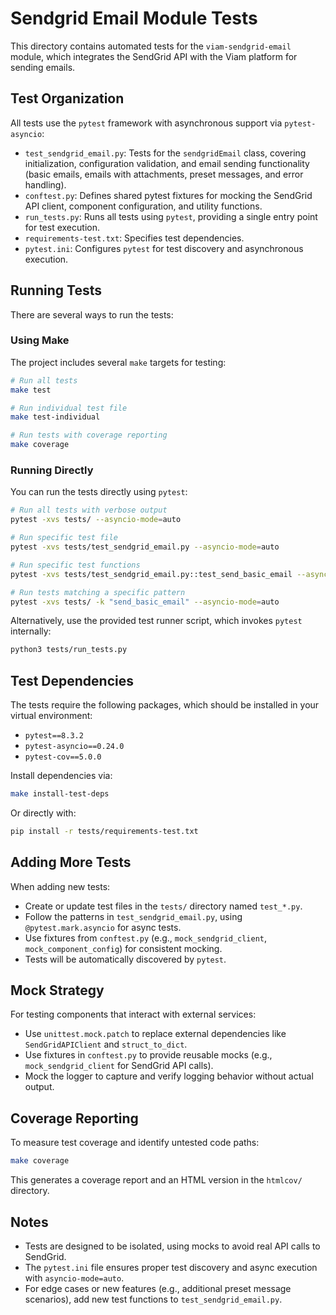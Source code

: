 # Sendgrid Email Module Tests

This directory contains automated tests for the `viam-sendgrid-email` module, which integrates the SendGrid API with the Viam platform for sending emails.

## Test Organization

All tests use the `pytest` framework with asynchronous support via `pytest-asyncio`:

- `test_sendgrid_email.py`: Tests for the `sendgridEmail` class, covering initialization, configuration validation, and email sending functionality (basic emails, emails with attachments, preset messages, and error handling).
- `conftest.py`: Defines shared pytest fixtures for mocking the SendGrid API client, component configuration, and utility functions.
- `run_tests.py`: Runs all tests using `pytest`, providing a single entry point for test execution.
- `requirements-test.txt`: Specifies test dependencies.
- `pytest.ini`: Configures `pytest` for test discovery and asynchronous execution.

## Running Tests

There are several ways to run the tests:

### Using Make

The project includes several `make` targets for testing:

```bash
# Run all tests
make test
```

```bash
# Run individual test file
make test-individual
```

```bash
# Run tests with coverage reporting
make coverage
```

### Running Directly

You can run the tests directly using `pytest`:

```bash
# Run all tests with verbose output
pytest -xvs tests/ --asyncio-mode=auto
```

```bash
# Run specific test file
pytest -xvs tests/test_sendgrid_email.py --asyncio-mode=auto
```

```bash
# Run specific test functions
pytest -xvs tests/test_sendgrid_email.py::test_send_basic_email --asyncio-mode=auto
```

```bash
# Run tests matching a specific pattern
pytest -xvs tests/ -k "send_basic_email" --asyncio-mode=auto
```

Alternatively, use the provided test runner script, which invokes `pytest` internally:

```bash
python3 tests/run_tests.py
```

## Test Dependencies

The tests require the following packages, which should be installed in your virtual environment:

- `pytest==8.3.2`
- `pytest-asyncio==0.24.0`
- `pytest-cov==5.0.0`

Install dependencies via:

```bash
make install-test-deps
```

Or directly with:

```bash
pip install -r tests/requirements-test.txt
```

## Adding More Tests

When adding new tests:

- Create or update test files in the `tests/` directory named `test_*.py`.
- Follow the patterns in `test_sendgrid_email.py`, using `@pytest.mark.asyncio` for async tests.
- Use fixtures from `conftest.py` (e.g., `mock_sendgrid_client`, `mock_component_config`) for consistent mocking.
- Tests will be automatically discovered by `pytest`.

## Mock Strategy

For testing components that interact with external services:

- Use `unittest.mock.patch` to replace external dependencies like `SendGridAPIClient` and `struct_to_dict`.
- Use fixtures in `conftest.py` to provide reusable mocks (e.g., `mock_sendgrid_client` for SendGrid API calls).
- Mock the logger to capture and verify logging behavior without actual output.

## Coverage Reporting

To measure test coverage and identify untested code paths:

```bash
make coverage
```

This generates a coverage report and an HTML version in the `htmlcov/` directory.

## Notes

- Tests are designed to be isolated, using mocks to avoid real API calls to SendGrid.
- The `pytest.ini` file ensures proper test discovery and async execution with `asyncio-mode=auto`.
- For edge cases or new features (e.g., additional preset message scenarios), add new test functions to `test_sendgrid_email.py`.